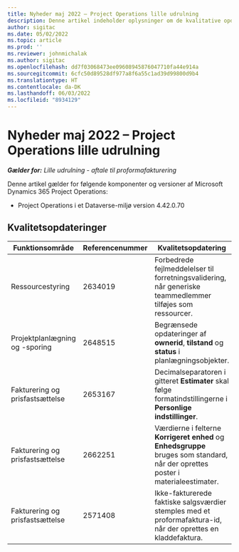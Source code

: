 ```yaml
---
title: Nyheder maj 2022 – Project Operations lille udrulning
description: Denne artikel indeholder oplysninger om de kvalitative opdateringer, der er tilgængelige i maj 2022-udgivelsen af Microsoft Dynamics 365 Project Operations lille udrulning.
author: sigitac
ms.date: 05/02/2022
ms.topic: article
ms.prod: ''
ms.reviewer: johnmichalak
ms.author: sigitac
ms.openlocfilehash: dd7f03068473ee09608945876047710fa44e914a
ms.sourcegitcommit: 6cfc50d89528df977a8f6a55c1ad39d99800d9b4
ms.translationtype: HT
ms.contentlocale: da-DK
ms.lasthandoff: 06/03/2022
ms.locfileid: "8934129"
---
```

# <a name="whats-new-may-2022---project-operations-lite-deployment"></a>Nyheder maj 2022 – Project Operations lille udrulning

_**Gælder for:** Lille udrulning - aftale til proformafakturering_

Denne artikel gælder for følgende komponenter og versioner af Microsoft Dynamics 365 Project Operations:

- Project Operations i et Dataverse-miljø version 4.42.0.70

## <a name="quality-updates"></a>Kvalitetsopdateringer

| Funktionsområde | Referencenummer | Kvalitetsopdatering |
| --- | --- | --- |
| Ressourcestyring | 2634019 | Forbedrede fejlmeddelelser til forretningsvalidering, når generiske teammedlemmer tilføjes som ressourcer. |
| Projektplanlægning og -sporing | 2648515 | Begrænsede opdateringer af **ownerid**, **tilstand** og **status** i planlægningsobjekter. |
| Fakturering og prisfastsættelse | 2653167 | Decimalseparatoren i gitteret **Estimater** skal følge formatindstillingerne i **Personlige indstillinger**. |
| Fakturering og prisfastsættelse| 2662251 | Værdierne i felterne **Korrigeret enhed** og **Enhedsgruppe** bruges som standard, når der oprettes poster i materialeestimater. |
| Fakturering og prisfastsættelse| 2571408 | Ikke-fakturerede faktiske salgsværdier stemples med et proformafaktura-id, når der oprettes en kladdefaktura. |
